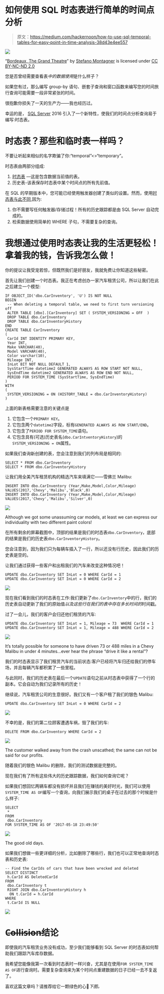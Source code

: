 # 如何使用 SQL 时态表进行简单的时间点分析

> 原文：<https://medium.com/hackernoon/how-to-use-sql-temporal-tables-for-easy-point-in-time-analysis-38d43e4ee557>

![](img/82deaff1be0d34d331e27c4fbbf0cccf.png)

“[Bordeaux, The Grand Theatre](https://www.flickr.com/photos/stemonx/33365168470/)” by [Stefano Montagner](https://www.flickr.com/photos/stemonx/) is licensed under [CC BY-NC-ND 2.0](https://creativecommons.org/licenses/by-nc-nd/2.0/)

您是否曾经需要查看表*中的数据使用*是什么样子？

如果您有过，那么编写 group-by 语句、嵌套子查询和窗口函数来编写您的时间旅行查询可能需要一段非常紧张的时间。

很抱歉你损失了一天的生产力——我也经历过。

幸运的是， [SQL Server](https://hackernoon.com/tagged/sql-server) 2016 引入了一个新特性，使我们的时间点分析查询易于编写:时态表。

# 时态表？那些和临时表一样吗？

不要让听起来相似的名字欺骗了你:“temporal”<>“temporary”。

时态表由两部分组成:

1.  [时态表](https://hackernoon.com/tagged/temporal-table) —这是包含数据当前值的表。
2.  历史表-该表保存时态表中某个时间点的所有先前值。

在 SQL 的早期版本中，您可能已经使用触发器创建了类似的设置。然而，使用[时态表与此不同](https://docs.microsoft.com/en-us/sql/relational-databases/tables/temporal-tables),因为:

1.  你不需要写任何触发器/存储过程！所有的历史跟踪都是由 SQL Server 自动完成的。
2.  检索数据使用简单的 WHERE 子句，不需要复杂的查询。

# 我想通过使用时态表让我的生活更轻松！拿着我的钱，告诉我怎么做！

你的提议让我受宠若惊，但既然我们是好朋友，我就免费让你知道这些秘密。

首先让我们创建一个时态表。我正在考虑创办一家汽车租赁公司，所以让我们在此之后建立一个模型:

```
IF OBJECT_ID('dbo.CarInventory', 'U') IS NOT NULL 
BEGIN
 -- When deleting a temporal table, we need to first turn versioning off
 ALTER TABLE [dbo].[CarInventory] SET ( SYSTEM_VERSIONING = OFF  ) 
 DROP TABLE dbo.CarInventory
 DROP TABLE dbo.CarInventoryHistory
END
CREATE TABLE CarInventory   
(    
 CarId INT IDENTITY PRIMARY KEY,
 Year INT,
 Make VARCHAR(40),
 Model VARCHAR(40),
 Color varchar(10),
 Mileage INT,
 InLot BIT NOT NULL DEFAULT 1,
 SysStartTime datetime2 GENERATED ALWAYS AS ROW START NOT NULL,
 SysEndTime datetime2 GENERATED ALWAYS AS ROW END NOT NULL,
 PERIOD FOR SYSTEM_TIME (SysStartTime, SysEndTime)     
)   
WITH 
( 
 SYSTEM_VERSIONING = ON (HISTORY_TABLE = dbo.CarInventoryHistory)   
)
```

上面的新表格需要注意的关键点是

1.  它包含一个`PRIMARY KEY`。
2.  它包含两个`datetime2`字段，标有`GENERATED ALWAYS AS ROW START/END`。
3.  它包含了`PERIOD FOR SYSTEM_TIME`语句。
4.  它包含具有(可选)历史表名(`dbo.CarIntventoryHistory`)的`SYSTEM_VERSIONING = ON`属性。

如果我们查询新创建的表，您会注意到我们的列布局是相同的:

```
SELECT * FROM dbo.CarInventory
SELECT * FROM dbo.CarInventoryHistory
```

让我们用全美汽车租赁机构的精选汽车来填满它——雪佛兰 Malibu:

```
INSERT INTO dbo.CarInventory (Year,Make,Model,Color,Mileage) VALUES(2017,'Chevy','Malibu','Black',0)
INSERT INTO dbo.CarInventory (Year,Make,Model,Color,Mileage) VALUES(2017,'Chevy','Malibu','Silver',0)
```

![](img/7e8eb8a8ec7be766bf0a3e846c40510c.png)

Although we got some unassuming car models, at least we can express our individuality with two different paint colors!

在所有剩余的屏幕截图中，顶部的结果是我们的时态表`dbo.CarInventory`，底部的结果是我们的历史表`dbo.CarInventoryHistory`。

您会注意到，因为我们只为每辆车插入了一行，所以还没有行历史，因此我们的历史表是空的。

让我们通过获得一些客户和出租我们的汽车来改变这种情况吧！

```
UPDATE dbo.CarInventory SET InLot = 0 WHERE CarId = 1
UPDATE dbo.CarInventory SET InLot = 0 WHERE CarId = 2
```

![](img/b7077ff9f3cee6acc740ce466b05d88a.png)

现在我们看到我们的时态表在工作:我们更新了`dbo.CarInventory`中的行，我们的历史表自动更新了我们的原始值*以及这些行在我们的表中存在多长时间的*时间戳。

过了一会儿，我们的客户会归还他们租赁的汽车:

```
UPDATE dbo.CarInventory SET InLot = 1, Mileage = 73  WHERE CarId = 1
UPDATE dbo.CarInventory SET InLot = 1, Mileage = 488 WHERE CarId = 2
```

![](img/19844c72d98ab033348245d27e0e9f77.png)

It’s totally possible for someone to have driven 73 or 488 miles in a Chevy Malibu in under 4 minutes…ever hear the phrase “drive it like a rental”?

我们的时态表显示了我们租赁汽车的当前状态:客户已经将汽车归还给我们的停车场，并且每辆汽车都积累了一些里程。

与此同时，我们的历史表在最后一个`UPDATE`语句之前从时态表中获得了一个行的副本。它会自动为我们记录所有的历史！

继续说，汽车租赁公司的生意很好。我们又有一个客户租了我们的银色 Malibu:

```
UPDATE dbo.CarInventory SET InLot = 0 WHERE CarId = 2
```

![](img/99a5811ee30c56730328449c83b7e940.png)

不幸的是，我们的第二位顾客遭遇车祸，毁了我们的车:

```
DELETE FROM dbo.CarInventory WHERE CarId = 2
```

![](img/f41792020a40aeed695e09b92867d1d6.png)

The customer walked away from the crash unscathed; the same can not be said for our profits.

随着我们的银色 Malibu 的删除，我们的测试数据是完整的。

现在我们有了所有这些伟大的历史跟踪数据，我们如何查询它呢？

如果我们想回忆两辆车都没有损坏并且我们在赚钱的美好时光，我们可以使用`SYSTEM_TIME AS OF`编写一个查询，向我们展示我们的桌子在过去的那个时候是什么样子:

```
SELECT
 *
FROM 
 dbo.CarInventory
FOR SYSTEM_TIME AS OF '2017-05-18 23:49:50'
```

![](img/3d2098156250b7c6213daed6b13d3711.png)

The good old days.

如果我们想做一些更详细的分析，比如删除了哪些行，我们也可以正常地查询时态表和历史表:

```
-- Find the CarIds of cars that have been wrecked and deleted
SELECT DISTINCT
 h.CarId AS DeletedCarId
FROM
 dbo.CarInventory t
 RIGHT JOIN dbo.CarInventoryHistory h
  ON t.CarId = h.CarId 
WHERE 
 t.CarId IS NULL
```

![](img/890369b657f006426637ff43c3850333.png)

# C̶o̶l̶l̶i̶s̶i̶o̶n̶结论

即使我的汽车租赁业务没有成功，至少我们能够看到 SQL Server 的时态表如何帮助我们跟踪汽车库存数据。

我希望您能像我第一次看到时态表时一样兴奋，尤其是在使用`FOR SYSTEM_TIME AS OF`进行查询时。需要复杂查询来为某个时间点重建数据的日子已经一去不复返了。

喜欢这篇文章吗？请推荐给它一颗绿色的心💚*下图。*